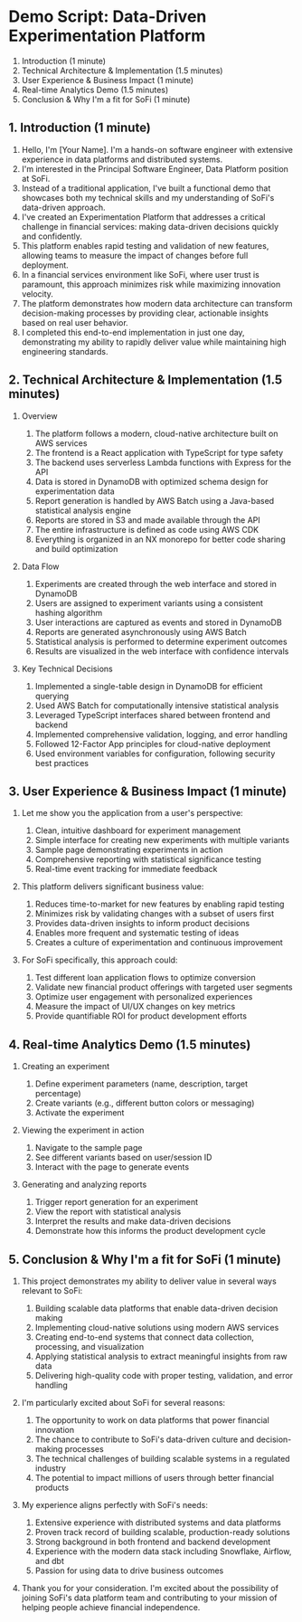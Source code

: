 # Demo Script: Data-Driven Experimentation Platform

1. Introduction (1 minute)
2. Technical Architecture & Implementation (1.5 minutes)
3. User Experience & Business Impact (1 minute)
4. Real-time Analytics Demo (1.5 minutes)
5. Conclusion & Why I'm a fit for SoFi (1 minute)

## 1. Introduction (1 minute)
1. Hello, I'm [Your Name]. I'm a hands-on software engineer with extensive experience in data platforms and distributed systems.
2. I'm interested in the Principal Software Engineer, Data Platform position at SoFi.
3. Instead of a traditional application, I've built a functional demo that showcases both my technical skills and my understanding of SoFi's data-driven approach.
4. I've created an Experimentation Platform that addresses a critical challenge in financial services: making data-driven decisions quickly and confidently.
5. This platform enables rapid testing and validation of new features, allowing teams to measure the impact of changes before full deployment.
6. In a financial services environment like SoFi, where user trust is paramount, this approach minimizes risk while maximizing innovation velocity.
7. The platform demonstrates how modern data architecture can transform decision-making processes by providing clear, actionable insights based on real user behavior.
8. I completed this end-to-end implementation in just one day, demonstrating my ability to rapidly deliver value while maintaining high engineering standards.

## 2. Technical Architecture & Implementation (1.5 minutes)
1. Overview
   1. The platform follows a modern, cloud-native architecture built on AWS services
   2. The frontend is a React application with TypeScript for type safety
   3. The backend uses serverless Lambda functions with Express for the API
   4. Data is stored in DynamoDB with optimized schema design for experimentation data
   5. Report generation is handled by AWS Batch using a Java-based statistical analysis engine
   6. Reports are stored in S3 and made available through the API
   7. The entire infrastructure is defined as code using AWS CDK
   8. Everything is organized in an NX monorepo for better code sharing and build optimization

2. Data Flow
   1. Experiments are created through the web interface and stored in DynamoDB
   2. Users are assigned to experiment variants using a consistent hashing algorithm
   3. User interactions are captured as events and stored in DynamoDB
   4. Reports are generated asynchronously using AWS Batch
   5. Statistical analysis is performed to determine experiment outcomes
   6. Results are visualized in the web interface with confidence intervals

3. Key Technical Decisions
   1. Implemented a single-table design in DynamoDB for efficient querying
   2. Used AWS Batch for computationally intensive statistical analysis
   3. Leveraged TypeScript interfaces shared between frontend and backend
   4. Implemented comprehensive validation, logging, and error handling
   5. Followed 12-Factor App principles for cloud-native deployment
   6. Used environment variables for configuration, following security best practices

## 3. User Experience & Business Impact (1 minute)
1. Let me show you the application from a user's perspective:
   1. Clean, intuitive dashboard for experiment management
   2. Simple interface for creating new experiments with multiple variants
   3. Sample page demonstrating experiments in action
   4. Comprehensive reporting with statistical significance testing
   5. Real-time event tracking for immediate feedback

2. This platform delivers significant business value:
   1. Reduces time-to-market for new features by enabling rapid testing
   2. Minimizes risk by validating changes with a subset of users first
   3. Provides data-driven insights to inform product decisions
   4. Enables more frequent and systematic testing of ideas
   5. Creates a culture of experimentation and continuous improvement

3. For SoFi specifically, this approach could:
   1. Test different loan application flows to optimize conversion
   2. Validate new financial product offerings with targeted user segments
   3. Optimize user engagement with personalized experiences
   4. Measure the impact of UI/UX changes on key metrics
   5. Provide quantifiable ROI for product development efforts

## 4. Real-time Analytics Demo (1.5 minutes)
1. Creating an experiment
   1. Define experiment parameters (name, description, target percentage)
   2. Create variants (e.g., different button colors or messaging)
   3. Activate the experiment

2. Viewing the experiment in action
   1. Navigate to the sample page
   2. See different variants based on user/session ID
   3. Interact with the page to generate events

3. Generating and analyzing reports
   1. Trigger report generation for an experiment
   2. View the report with statistical analysis
   3. Interpret the results and make data-driven decisions
   4. Demonstrate how this informs the product development cycle

## 5. Conclusion & Why I'm a fit for SoFi (1 minute)
1. This project demonstrates my ability to deliver value in several ways relevant to SoFi:
   1. Building scalable data platforms that enable data-driven decision making
   2. Implementing cloud-native solutions using modern AWS services
   3. Creating end-to-end systems that connect data collection, processing, and visualization
   4. Applying statistical analysis to extract meaningful insights from raw data
   5. Delivering high-quality code with proper testing, validation, and error handling

2. I'm particularly excited about SoFi for several reasons:
   1. The opportunity to work on data platforms that power financial innovation
   2. The chance to contribute to SoFi's data-driven culture and decision-making processes
   3. The technical challenges of building scalable systems in a regulated industry
   4. The potential to impact millions of users through better financial products

3. My experience aligns perfectly with SoFi's needs:
   1. Extensive experience with distributed systems and data platforms
   2. Proven track record of building scalable, production-ready solutions
   3. Strong background in both frontend and backend development
   4. Experience with the modern data stack including Snowflake, Airflow, and dbt
   5. Passion for using data to drive business outcomes

4. Thank you for your consideration. I'm excited about the possibility of joining SoFi's data platform team and contributing to your mission of helping people achieve financial independence.